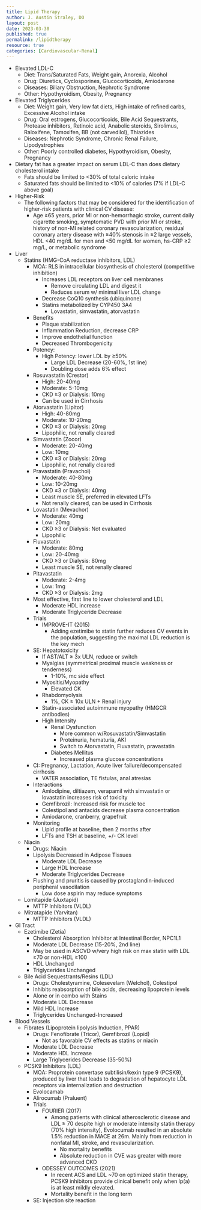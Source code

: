 ```yaml
---
title: Lipid Therapy
author: J. Austin Straley, DO
layout: post
date: 2023-03-30
published: true
permalink: /lipidtherapy
resource: true
categories: [Cardiovascular-Renal]
---
```


- Elevated LDL-C
  - Diet: Trans/Saturated Fats, Weight gain, Anorexia, Alcohol
  - Drug: Diuretics, Cyclosporines, Glucocorticoids, Amiodarone
  - Diseases: Biliary Obstruction, Nephrotic Syndrome
  - Other: Hypothyroidism, Obesity, Pregnancy
- Elevated Triglycerides
  - Diet: Weight gain, Very low fat diets, High intake of refined carbs, Excessive Alcohol intake
  - Drug: Oral estrogens, Glucocorticoids, Bile Acid Sequestrants, Protease inhibitors, Retinoic acid, Anabolic steroids, Sirolimus, Raloxifene, Tamoxifen, BB (not carvedilol), Thiazides
  - Diseases: Nephrotic Syndrome, Chronic Renal Failure, Lipodystrophies
  - Other: Poorly controlled diabetes, Hypothyroidism, Obesity, Pregnancy
- Dietary fat has a greater impact on serum LDL-C than does dietary cholesterol intake
  - Fats should be limited to \<30% of total caloric intake
  - Saturated fats should be limited to \<10% of calories (7% if LDL-C above goal)
- Higher-Risk
  - The following factors that may be considered for the identification of higher-risk patients with clinical CV disease:
    - Age ≥65 years, prior MI or non-hemorrhagic stroke, current daily cigarette smoking, symptomatic PVD with prior MI or stroke, history of non-MI related coronary revascularization, residual coronary artery disease with ≥40% stenosis in ≥2 large vessels, HDL \<40 mg/dL for men and \<50 mg/dL for women, hs-CRP ≥2 mg/L, or metabolic syndrome
- Liver
  - Statins (HMG-CoA reductase inhibitors, LDL)
    - MOA: RLS in intracellular biosynthesis of cholesterol (competitive inhibition)
      - Increases LDL receptors on liver cell membranes
        - Remove circulating LDL and digest it
        - Reduces serum w/ minimal liver LDL change
      - Decrease CoQ10 synthesis (ubiquinone)
      - Statins metabolized by CYP450 3A4
        - Lovastatin, simvastatin, atorvastatin
    - Benefits
      - Plaque stabilization
      - Inflammation Reduction, decrease CRP
      - Improve endothelial function
      - Decreased Thrombogenicity
    - Potency:
      - High Potency: lower LDL by ≥50%
        - Large LDL Decrease (20-60%, 1st line)
        - Doubling dose adds 6% effect
    - Rosuvastatin (Crestor)
      - High: 20-40mg
      - Moderate: 5-10mg
      - CKD ≥3 or Dialysis: 10mg
      - Can be used in Cirrhosis
    - Atorvastatin (Lipitor)
      - High: 40-80mg
      - Moderate: 10-20mg
      - CKD ≥3 or Dialysis: 20mg
      - Lipophilic, not renally cleared
    - Simvastatin (Zocor)
      - Moderate: 20-40mg
      - Low: 10mg
      - CKD ≥3 or Dialysis: 20mg
      - Lipophilic, not renally cleared
    - Pravastatin (Pravachol)
      - Moderate: 40-80mg
      - Low: 10-20mg
      - CKD ≥3 or Dialysis: 40mg
      - Least muscle SE, preferred in elevated LFTs
      - Not renally cleared, can be used in Cirrhosis
    - Lovastatin (Mevachor)
      - Moderate: 40mg
      - Low: 20mg
      - CKD ≥3 or Dialysis: Not evaluated
      - Lipophilic
    - Fluvastatin
      - Moderate: 80mg
      - Low: 20-40mg
      - CKD ≥3 or Dialysis: 80mg
      - Least muscle SE, not renally cleared
    - Pitavastatin
      - Moderate: 2-4mg
      - Low: 1mg
      - CKD ≥3 or Dialysis: 2mg
    - Most effective, first line to lower cholesterol and LDL
      - Moderate HDL increase
      - Moderate Triglyceride Decrease
    - Trials
      - IMPROVE-IT (2015)
        - Adding ezetimibe to statin further reduces CV events in the population, suggesting the maximal LDL reduction is the key mech
    - SE: Hepatotoxicity
      - If AST/ALT ≥ 3x ULN, reduce or switch
      - Myalgias (symmetrical proximal muscle weakness or tenderness)
        - 1-10%, mc side effect
      - Myositis/Myopathy
        - Elevated CK
      - Rhabdomyolysis
        - 1%, CK ≥ 10x ULN + Renal injury
      - Statin-associated autoimmune myopathy (HMGCR antibodies)
      - High Intensity
        - Renal Dysfunction
          - More common w/Rosuvastatin/Simvastatin
          - Proteinuria, hematuria, AKI
          - Switch to Atorvastatin, Fluvastatin, pravastatin
        - Diabetes Mellitus
          - Increased plasma glucose concentrations
    - CI: Pregnancy, Lactation, Acute liver failure/decompensated cirrhosis
      - VATER association, TE fistulas, anal atresias
    - Interactions
      - Amlodipine, diltiazem, verapamil with simvastatin or lovastatin increases risk of toxicity
      - Gemfibrozil: Increased risk for muscle toc
      - Colestipol and antacids decrease plasma concentration
      - Amiodarone, cranberry, grapefruit
    - Monitoring
      - Lipid profile at baseline, then 2 months after
      - LFTs and TSH at baseline, +/- CK level
  - Niacin
    - Drugs: Niacin
    - Lipolysis Decreased in Adipose Tissues
      - Moderate LDL Decrease
      - Large HDL Increase
      - Moderate Triglycerides Decrease
    - Flushing and pruritis is caused by prostaglandin-induced peripheral vasodilation
      - Low dose aspirin may reduce symptoms
  - Lomitapide (Juxtapid)
    - MTTP Inhibitors (VLDL)
  - Mitratapide (Yarvitan)
    - MTTP Inhibitors (VLDL)
- GI Tract
  - Ezetimibe (Zetia)
    - Cholesterol Absorption Inhibitor at Intestinal Border, NPC1L1
    - Moderate LDL Decrease (15-20%, 2nd line)
    - May be used in ASCVD w/very high risk on max statin with LDL ≥70 or non-HDL ≥100
    - HDL Unchanged
    - Triglycerides Unchanged
  - Bile Acid Sequestrants/Resins (LDL)
    - Drugs: Cholestyramine, Colesevelam (Welchol), Colestipol
    - Inhibits reabsorption of bile acids, decreasing lipoprotein levels
    - Alone or in combo with Stains
    - Moderate LDL Decrease
    - Mild HDL Increase
    - Triglycerides Unchanged-Increased
- Blood Vessels
  - Fibrates (Lipoprotein lipolysis Induction, PPAR)
    - Drugs: Fenofibrate (Tricor), Gemfibrozil (Lopid)
      - Not as favorable CV effects as statins or niacin
    - Moderate LDL Decrease
    - Moderate HDL Increase
    - Large Triglycerides Decrease (35-50%)
  - PCSK9 Inhibitors (LDL)
    - MOA: Proprotein convertase subtilisin/kexin type 9 (PCSK9), produced by liver that leads to degradation of hepatocyte LDL receptors via internalization and destruction
    - Evolocamab
    - Alirocumab (Praluent)
    - Trials
      - FOURIER (2017)
        - Among patients with clinical atherosclerotic disease and LDL ≥ 70 despite high or moderate intensity statin therapy (70% high intensity), Evolocumab resulted in an absolute 1.5% reduction in MACE at 26m. Mainly from reduction in nonfatal MI, stroke, and revascularization.
          - No mortality benefits
          - Absolute reduction in CVE was greater with more advanced CKD
      - ODESSEY OUTCOMES (2021)
        - In recent ACS and LDL ~70 on optimized statin therapy, PCSK9 inhibitors provide clinical benefit only when lp(a) is at least mildly elevated.
        - Mortality benefit in the long term
    - SE: Injection site reaction